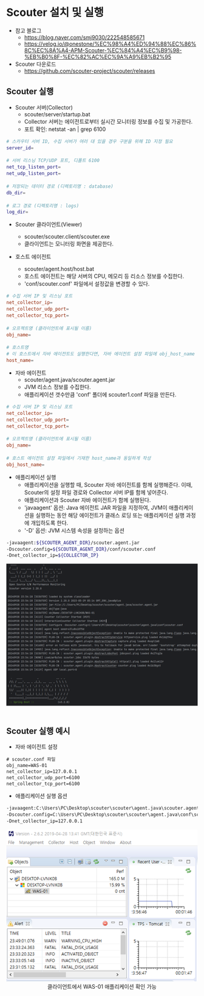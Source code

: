 # Scouter 설치 및 실행

 - 참고 블로그
    - https://blog.naver.com/smj9030/222548585671
    - https://velog.io/@onestone/%EC%98%A4%ED%94%88%EC%86%8C%EC%8A%A4-APM-Scouter-%EC%84%A4%EC%B9%98-%EB%B0%8F-%EC%82%AC%EC%9A%A9%EB%B2%95
 - Scouter 다운로드
    - https://github.com/scouter-project/scouter/releases

## Scouter 실행

- Scouter 서버(Collector)
    - scouter/server/startup.bat
    - Collector 서버는 에이전트로부터 실시간 모니터링 정보를 수집 및 가공한다.
    - 포트 확인: netstat -an | grep 6100
```bash
# 스카우터 서버 ID, 수집 서버가 여러 대 있을 경우 구분을 위해 ID 지정 필요
server_id=

# 서버 리스닝 TCP/UDP 포트, 디폴트 6100
net_tcp_listen_port=
net_udp_listen_port=

# 저장되는 데이터 경로 (디렉토리명 : database)
db_dir=

# 로그 경로 (디렉토리명 : logs)
log_dir=
```

- Scouter 클라이언트(Viewer)
    - scouter/scouter.client/scouter.exe
    - 클라이언트는 모니터링 화면을 제공한다.

- 호스트 에이전트
    - scouter/agent.host/host.bat
    - 호스트 에이전트는 해당 서버의 CPU, 메모리 등 리소스 정보를 수집한다.
    - 'conf/scouter.conf' 파일에서 설정값을 변경할 수 있다.
```conf
# 수집 서버 IP 및 리스닝 포트
net_collector_ip=
net_collector_udp_port=
net_collector_tcp_port=

# 오프젝트명 (클라이언트에 표시될 이름)
obj_name=

# 호스트명
# 이 호스트에서 자바 에이전트도 실행한다면, 자바 에이전트 설정 파일에 obj_host_name 동일하게 설정  
host_name=
```

- 자바 에이전트
    - scouter/agent.java/scouter.agent.jar
    - JVM 리소스 정보를 수집한다.
    - 애플리케이션 갯수만큼 'conf' 폴더에 scouter1.conf 파일을 만든다.
```conf
# 수집 서버 IP 및 리스닝 포트
net_collector_ip=
net_collector_udp_port=
net_collector_tcp_port=

# 오프젝트명 (클라이언트에 표시될 이름)
obj_name=

# 호스트 에이전트 설정 파일에서 기재한 host_name과 동일하게 작성
obj_host_name=
```

 - 애플리케이션 실행
    - 애플리케이션을 실행할 때, Scouter 자바 에이전트를 함께 실행해준다. 이때, Scouter의 설정 파일 경로와 Collector 서버 IP를 함께 넣어준다.
    - 애플리케이션과 Scouter 자바 에이전트가 함께 실행된다.
    - 'javaagent' 옵션: Java 에이전트 JAR 파일을 지정하여, JVM이 애플리케이션을 실행하는 동안 해당 에이전트가 클래스 로딩 또는 애플리케이션 실행 과정에 개입하도록 한다.
    - '-D' 옵션: JVM 시스템 속성을 설정하는 옵션
```bash
-javaagent:${SCOUTER_AGENT_DIR}/scouter.agent.jar 
-Dscouter.config=${SCOUTER_AGENT_DIR}/conf/scouter.conf 
-Dnet_collector_ip=${COLLECTOR_IP}
```

<div align="center">
    <img src="./images/Scouter-Java-Agent-Run.PNG">
</div>
<br/>

## Scouter 실행 예시

 - 자바 에이전트 설정
```
# scouter.conf 파일
obj_name=WAS-01
net_collector_ip=127.0.0.1
net_collector_udp_port=6100
net_collector_tcp_port=6100
```

 - 애플리케이션 실행 옵션
```bash
-javaagent:C:\Users\PC\Desktop\scouter\scouter\agent.java\scouter.agent.jar 
-Dscouter.config=C:\Users\PC\Desktop\scouter\scouter\agent.java\conf\scouter.conf 
-Dnet_collector_ip=127.0.0.1
```
<div align="center">
    <img src="./images/Scouter-Client.PNG"><br/>
    클라이언트에서 WAS-01 애플리케이션 확인 가능
</div>
<br/>
